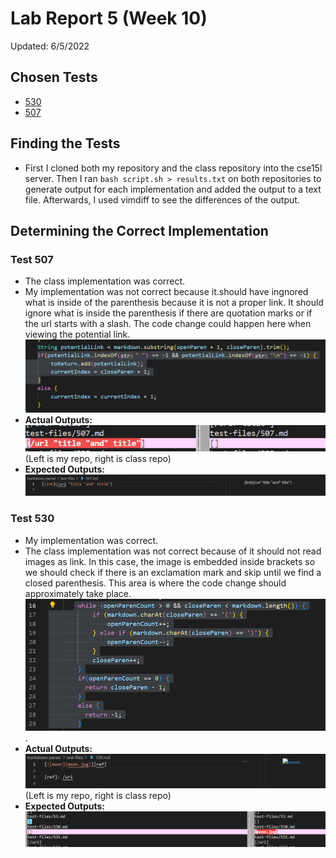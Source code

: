 # Lab Report 5 (Week 10)   
Updated: 6/5/2022  
## Chosen Tests
- [530](https://github.com/nidhidhamnani/markdown-parser/blob/main/test-files/530.md)
- [507](https://github.com/nidhidhamnani/markdown-parser/blob/main/test-files/507.md)

## Finding the Tests  
- First I cloned both my repository and the class repository into the cse15l server. Then I ran `bash script.sh > results.txt` on both repositories to generate output for each implementation and added the output to a text file. Afterwards, I used vimdiff to see the differences of the output.

## Determining the Correct Implementation 

### Test 507
- The class implementation was correct.
- My implementation was not correct because it.should have ingnored what is inside of the parenthesis because it is not a proper link. It should ignore what is inside the parenthesis if there are quotation marks or if the url starts with a slash. The code change could happen here when viewing the potential link. ![ss of code that should be changed](Images\report-5\530-bug.png)  
- **Actual Outputs:** ![screenshot of actual output](Images\report-5\507.png)  
(Left is my repo, right is class repo)
- **Expected Outputs:** ![screenshot of expected output](Images\report-5\507-expected.png)


### Test 530
- My implementation was correct.
- The class implementation was not correct because of it should not read images as link. In this case, the image is embedded inside brackets so we should check if there is an exclamation mark and skip until we find a closed parenthesis. This area is where the code change should approximately take place.![ss of code that should be changed](Images\report-5\507-code-change.png).
- **Actual Outputs:** ![screenshot of actual output](Images\report-5\530-expected.png)  
(Left is my repo, right is class repo)
- **Expected Outputs:** ![screenshot of expected output](Images\report-5\test530.png)